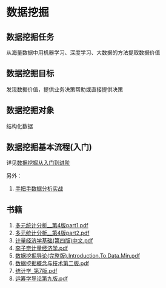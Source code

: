 # 数据挖掘

## 数据挖掘任务

从海量数据中用机器学习、深度学习、大数据的方法提取数据价值

## 数据挖掘目标

发现数据价值，提供业务决策帮助或直接提供决策

## 数据挖掘对象

结构化数据

## 数据挖掘基本流程(入门)

详见[数据挖掘从入门到进阶](./数据挖掘从入门到进阶/index.md)

另外：
1. [手把手数据分析实战](https://mp.weixin.qq.com/s/PmbiJjMJomrbr7KWkrivyQ)
## 书籍

1. [多元统计分析__第4版part1.pdf](./docs/多元统计分析__第4版part1.pdf)
2. [多元统计分析__第4版part2.pdf](./docs/多元统计分析__第4版part2.pdf)
3. [计量经济学基础(第四版)中文.pdf](./docs/计量经济学基础(第四版)中文.pdf)
4. [李子奈计量经济学.pdf](./docs/李子奈计量经济学.pdf)
5. [数据挖掘导论(完整版).Introduction.To.Data.Min.pdf](./docs/数据挖掘导论(完整版).Introduction.To.Data.Min.pdf)
6. [数据挖掘概念与技术第二版.pdf](./docs/数据挖掘概念与技术第二版.pdf)
7. [统计学_第7版.pdf](./docs/统计学_第7版.pdf)
8. [运筹学导论第九版.pdf](./docs/运筹学导论第九版.pdf)